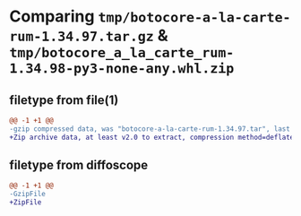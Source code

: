 # Comparing `tmp/botocore-a-la-carte-rum-1.34.97.tar.gz` & `tmp/botocore_a_la_carte_rum-1.34.98-py3-none-any.whl.zip`

## filetype from file(1)

```diff
@@ -1 +1 @@
-gzip compressed data, was "botocore-a-la-carte-rum-1.34.97.tar", last modified: Fri May  3 01:05:00 2024, max compression
+Zip archive data, at least v2.0 to extract, compression method=deflate
```

## filetype from diffoscope

```diff
@@ -1 +1 @@
-GzipFile
+ZipFile
```


